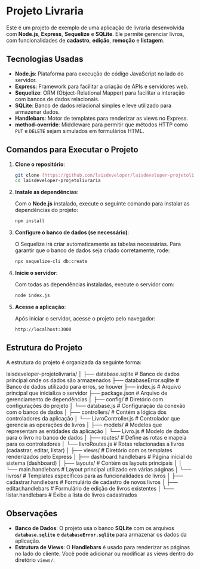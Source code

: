 # Projeto Livraria

Este é um projeto de exemplo de uma aplicação de livraria desenvolvida com **Node.js**, **Express**, **Sequelize** e **SQLite**. Ele permite gerenciar livros, com funcionalidades de **cadastro**, **edição**, **remoção** e **listagem**.

## Tecnologias Usadas

- **Node.js**: Plataforma para execução de código JavaScript no lado do servidor.
- **Express**: Framework para facilitar a criação de APIs e servidores web.
- **Sequelize**: ORM (Object-Relational Mapper) para facilitar a interação com bancos de dados relacionais.
- **SQLite**: Banco de dados relacional simples e leve utilizado para armazenar dados.
- **Handlebars**: Motor de templates para renderizar as views no Express.
- **method-override**: Middleware para permitir que métodos HTTP como `PUT` e `DELETE` sejam simulados em formulários HTML.

## Comandos para Executar o Projeto

1. **Clone o repositório**:

    ```bash
    git clone [https://github.com/laisdeveloper/laisdeveloper-projetolivraria.git](https://github.com/laisdeveloper/laisdeveloper-projetolivraria.git)
    cd laisdeveloper-projetolivraria
    ```

2. **Instale as dependências**:

    Com o **Node.js** instalado, execute o seguinte comando para instalar as dependências do projeto:

    ```bash
    npm install
    ```

3. **Configure o banco de dados (se necessário)**:

    O Sequelize irá criar automaticamente as tabelas necessárias. Para garantir que o banco de dados seja criado corretamente, rode:

    ```bash
    npx sequelize-cli db:create
    ```

4. **Inicie o servidor**:

    Com todas as dependências instaladas, execute o servidor com:

    ```bash
    node index.js
    ```

5. **Acesse a aplicação**:

    Após iniciar o servidor, acesse o projeto pelo navegador:

    ```
    http://localhost:3000
    ```

## Estrutura do Projeto

A estrutura do projeto é organizada da seguinte forma:

laisdeveloper-projetolivraria/
│
├── database.sqlite           # Banco de dados principal onde os dados são armazenados
├── databaseError.sqlite      # Banco de dados utilizado para erros, se houver
├── index.js                  # Arquivo principal que inicializa o servidor
├── package.json              # Arquivo de gerenciamento de dependências
│
├── config/                   # Diretório com configurações do projeto
│   └── database.js           # Configuração da conexão com o banco de dados
│
├── controllers/              # Contém a lógica dos controladores da aplicação
│   └── LivroController.js    # Controlador que gerencia as operações de livros
│
├── models/                   # Modelos que representam as entidades da aplicação
│   └── Livro.js              # Modelo de dados para o livro no banco de dados
│
├── routes/                   # Define as rotas e mapeia para os controladores
│   └── livroRoutes.js        # Rotas relacionadas a livros (cadastrar, editar, listar)
│
├── views/                    # Diretório com os templates renderizados pelo Express
│   ├── dashboard.handlebars  # Página inicial do sistema (dashboard)
│   ├── layouts/              # Contém os layouts principais
│   │   └── main.handlebars   # Layout principal utilizado em várias páginas
│   └── livros/               # Templates específicos para as funcionalidades de livros
│       ├── cadastrar.handlebars # Formulário de cadastro de novos livros
│       ├── editar.handlebars   # Formulário de edição de livros existentes
│       └── listar.handlebars   # Exibe a lista de livros cadastrados

## Observações

- **Banco de Dados**: O projeto usa o banco **SQLite** com os arquivos **`database.sqlite`** e **`databaseError.sqlite`** para armazenar os dados da aplicação.
- **Estrutura de Views**: O **Handlebars** é usado para renderizar as páginas no lado do cliente. Você pode adicionar ou modificar as views dentro do diretório `views/`.
